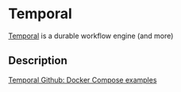 # Temporal

[Temporal](https://temporal.io) is a durable workflow engine (and more)

## Description

[Temporal Github: Docker Compose examples](https://github.com/temporalio/docker-compose)
